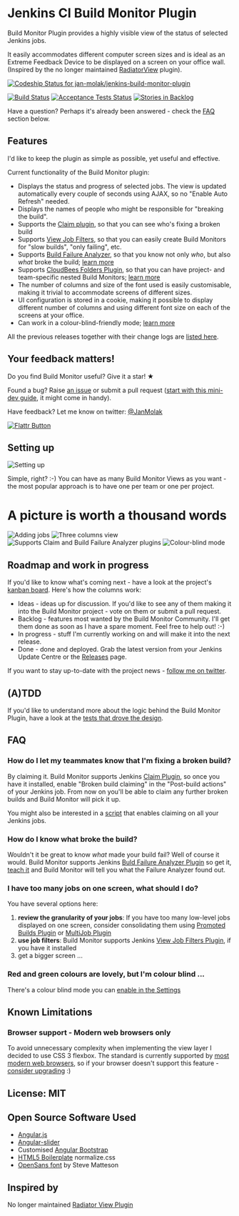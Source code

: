 # Jenkins CI Build Monitor Plugin

Build Monitor Plugin provides a highly visible view of the status of selected Jenkins jobs.

It easily accommodates different computer screen sizes and is ideal as an Extreme Feedback Device to be displayed on a screen on your office wall.
(Inspired by the no longer maintained [RadiatorView](https://wiki.jenkins-ci.org/display/JENKINS/Radiator+View+Plugin) plugin).

[![Codeship Status for jan-molak/jenkins-build-monitor-plugin](https://www.codeship.io/projects/6dc221c0-2c61-0132-3d66-1ec76901cc27/status)](https://www.codeship.io/projects/38836)

[![Build Status](https://smartcode.ci.cloudbees.com/buildStatus/icon?job=jenkins-build-monitor-plugin)](https://smartcode.ci.cloudbees.com/job/jenkins-build-monitor-plugin/)
[![Acceptance Tests Status](https://saucelabs.com/buildstatus/build-monitor)](https://saucelabs.com/u/build-monitor)
[![Stories in Backlog](https://badge.waffle.io/jan-molak/jenkins-build-monitor-plugin.png?label=backlog&title=Backlog)](https://waffle.io/jan-molak/jenkins-build-monitor-plugin)

Have a question? Perhaps it's already been answered - check the [FAQ](#faq) section below.

## Features

I'd like to keep the plugin as simple as possible, yet useful and effective.

Current functionality of the Build Monitor plugin:

* Displays the status and progress of selected jobs. The view is updated automatically every couple of seconds using AJAX, so no "Enable Auto Refresh" needed.
* Displays the names of people who might be responsible for "breaking the build".
* Supports the [Claim plugin](https://wiki.jenkins-ci.org/display/JENKINS/Claim+plugin), so that you can see who's fixing a broken build
* Supports [View Job Filters](https://wiki.jenkins-ci.org/display/JENKINS/View+Job+Filters), so that you can easily create Build Monitors for "slow builds", "only failing", etc.
* Supports [Build Failure Analyzer](https://wiki.jenkins-ci.org/display/JENKINS/Build+Failure+Analyzer), so that you know not only *who*, but also *what* broke the build; [learn more](http://bit.ly/JBMBuild102)
* Supports [CloudBees Folders Plugin](https://wiki.jenkins-ci.org/display/JENKINS/CloudBees+Folders+Plugin), so that you can have project- and team-specific nested Build Monitors; [learn more](http://bit.ly/JBMBuild117)
* The number of columns and size of the font used is easily customisable, making it trivial to accommodate screens of different sizes.
* UI configuration is stored in a cookie, making it possible to display different number of columns and using different font size on each of the screens at your office.
* Can work in a colour-blind-friendly mode; [learn more](https://github.com/jan-molak/jenkins-build-monitor-plugin/issues/30#issuecomment-35849019)

All the previous releases together with their change logs are [listed here](https://bitly.com/JBMReleases).

## Your feedback matters!

Do you find Build Monitor useful? Give it a star! &#9733;

Found a bug? Raise [an issue](https://github.com/jan-molak/jenkins-build-monitor-plugin/issues?state=open)
or submit a pull request ([start with this mini-dev guide](https://github.com/jan-molak/jenkins-build-monitor-plugin/wiki/Development-Guide), it might come in handy).

Have feedback? Let me know on twitter: [@JanMolak](https://twitter.com/JanMolak)

[![Flattr Button](http://api.flattr.com/button/button-static-50x60.png "Flattr This!")](https://flattr.com/submit/auto?user_id=JanMolak&url=https%3A%2F%2Fgithub.com%2Fjan-molak%2Fjenkins-build-monitor-plugin "Jenkins Build Monitor Plugin")

## Setting up

![Setting up](.README/Setting_up.png)

Simple, right? :-) You can have as many Build Monitor Views as you want - the most popular approach is to have one per team or one per project.

# A picture is worth a thousand words

![Adding jobs](.README/1_Adding_jobs.png)
![Three columns view](.README/2_Three_columns_view.png)
![Supports Claim and Build Failure Analyzer plugins](.README/3_Two_columns_view_with_claim_and_build_failure_analyzer_plugins.png)
![Colour-blind mode](.README/4_Colour_blind_mode.png)

## Roadmap and work in progress

If you'd like to know what's coming next - have a look at the project's [kanban board](https://waffle.io/jan-molak/jenkins-build-monitor-plugin).
Here's how the columns work:

* Ideas - ideas up for discussion. If you'd like to see any of them making it into the Build Monitor project - vote on them or submit a pull request.
* Backlog - features most wanted by the Build Monitor Community. I'll get them done as soon as I have a spare moment. Feel free to help out! :-)
* In progress - stuff I'm currently working on and will make it into the next release.
* Done - done and deployed. Grab the latest version from your Jenkins Update Centre or the [Releases](https://bitly.com/JBMReleases) page.

If you want to stay up-to-date with the project news - [follow me on twitter](https://twitter.com/JanMolak).

## (A)TDD

If you'd like to understand more about the logic behind the Build Monitor Plugin,
have a look at the [tests that drove the design](/src/test/java/com/smartcodeltd/jenkinsci/plugins/).

## FAQ

### How do I let my teammates know that I'm fixing a broken build?

By claiming it. Build Monitor supports Jenkins [Claim Plugin](https://wiki.jenkins-ci.org/display/JENKINS/Claim+plugin), so once you have it installed, enable "Broken build claiming" in the "Post-build actions" of your Jenkins job. From now on you'll be able to claim any further broken builds and Build Monitor will pick it up.

You might also be interested in a [script](https://wiki.jenkins-ci.org/display/JENKINS/Allow+broken+build+claiming+on+every+jobs) that enables claiming on all your Jenkins jobs.

### How do I know what broke the build?

Wouldn't it be great to know _what_ made your build fail? Well of course it would. Build Monitor supports Jenkins [Buld Failure Analyzer Plugin](https://wiki.jenkins-ci.org/display/JENKINS/Build+Failure+Analyzer) so get it, [teach it](https://wiki.jenkins-ci.org/display/JENKINS/Build+Failure+Analyzer#BuildFailureAnalyzer-Knowledgebase) and Build Monitor will tell you what the Failure Analyzer found out.

### I have too many jobs on one screen, what should I do?

You have several options here:

1. **review the granularity of your jobs**: If you have too many low-level jobs displayed on one screen, consider consolidating them using [Promoted Builds Plugin](https://wiki.jenkins-ci.org/display/JENKINS/Promoted+Builds+Plugin) or [MultiJob Plugin](https://wiki.jenkins-ci.org/display/JENKINS/Multijob+Plugin)
1. **use job filters**: Build Monitor supports Jenkins [View Job Filters Plugin](https://wiki.jenkins-ci.org/display/JENKINS/View+Job+Filters), if you have it installed
1. get a bigger screen ...

### Red and green colours are lovely, but I'm colour blind ...
There's a colour blind mode you can [enable in the Settings](https://github.com/jan-molak/jenkins-build-monitor-plugin/issues/30#issuecomment-35849019)

## Known Limitations

### Browser support - Modern web browsers only

To avoid unnecessary complexity when implementing the view layer I decided to use CSS 3 flexbox.
The standard is currently supported by [most modern web browsers](http://caniuse.com/flexbox),
so if your browser doesn't support this feature - [consider upgrading](http://browsehappy.com/) :)

## License: MIT

## Open Source Software Used

* [Angular.js](http://angularjs.org/)
* [Angular-slider](http://prajwalkman.github.io/angular-slider/)
* Customised [Angular Bootstrap](http://angular-ui.github.io/bootstrap/)
* [HTML5 Boilerplate](http://html5boilerplate.com/) normalize.css
* [OpenSans font](http://www.google.com/fonts/specimen/Open+Sans) by Steve Matteson

## Inspired by

No longer maintained [Radiator View Plugin](https://wiki.jenkins-ci.org/display/JENKINS/Radiator+View+Plugin)

